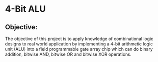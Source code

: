 # 4-Bit ALU
 
## Objective:

The objective of this project is to apply knowledge of combinational logic designs to
real world application by implementing a 4-bit arithmetic logic unit (ALU) into a field
programmable gate array chip which can do binary addition, bitwise AND, bitwise OR and bitwise XOR operations.
